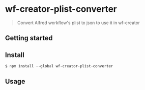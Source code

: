 # wf-creator-plist-converter

> Convert Alfred workflow's plist to json to use it in wf-creator

## Getting started


## Install

```
$ npm install --global wf-creator-plist-converter
```

## Usage

```
```
